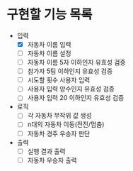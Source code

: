 # 구현할 기능 목록

- 입력
  - [x] 자동차 이름 입력
  - [ ] 자동차 이름 설정
  - [ ] 자동차 이름 5자 이하인지 유효성 검증
  - [ ] 참가자 5팀 이하인지 유효성 검증
  - [ ] 시도할 횟수 사용자 입력
  - [ ] 사용자 입력 양수인지 유효성 검증
  - [ ] 사용자 입력 20 이하인지 유효성 검증
- 로직
  - [ ] 각 자동차 무작위 값 생성
  - [ ] n대의 자동차 이동(전진/멈춤)
  - [ ] 자동차 경주 우승자 판단
- 출력
  - [ ] 실행 결과 출력
  - [ ] 자동차 우승자 출력
